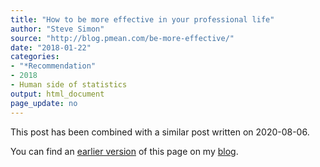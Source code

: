 ```yaml
---
title: "How to be more effective in your professional life"
author: "Steve Simon"
source: "http://blog.pmean.com/be-more-effective/"
date: "2018-01-22"
categories:
- "*Recommendation"
- 2018
- Human side of statistics
output: html_document
page_update: no
---
```


This post has been combined with a similar post written on 2020-08-06.

You can find an [earlier version][sim1] of this page on my [blog][sim2].

[sim1]: http://blog.pmean.com/effective-consulting/
[sim2]: http://blog.pmean.com